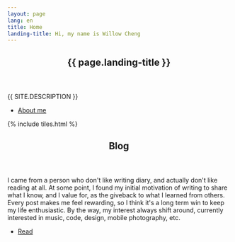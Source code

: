 ```yaml
---
layout: page
lang: en
title: Home
landing-title: Hi, my name is Willow Cheng
---
```


<section id="banner" class="major">
	<div class="inner">
		<header class="major">
			<h1>{{ page.landing-title }}</h1>
		</header>
		<div class="content">
			<p style="text-transform: uppercase;">{{ site.description }}</p>
			<ul class="actions">
				<li><a href="about" class="button next scrolly">About me</a></li>
			</ul>
		</div>
	</div>
</section>

<div id="main">

{% include tiles.html %}

<section>
	<div class="inner">
		<header class="major">
			<h2>Blog</h2>
		</header>
		<p>I came from a person who don't like writing diary, and actually don't like reading at all.
		At some point, I found my initial motivation of writing to share what I know, and I value for, as the giveback to what I learned from others.
		Every post makes me feel rewarding, so I think it's a long term win to keep my life enthusiastic.
		By the way, my interest always shift around, currently interested in music, code, design, mobile photography, etc.</p>
		<ul class="actions">
			<li><a href="blog" class="button next">Read</a></li>
		</ul>
	</div>
</section>

</div>

